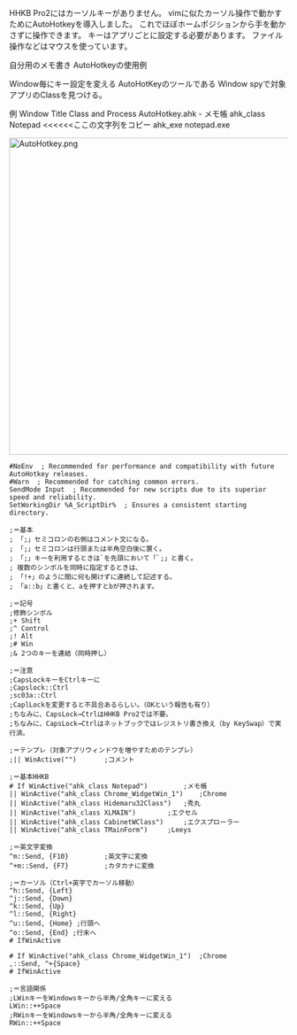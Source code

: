 <!--
title:   Windows7 AutoHotkey HHKB Pro2 Vimライクっぽいもの
tags:    AutoHotkey,HHKB
id:      fae4dd0185226d4b49df
private: false
-->
HHKB Pro2にはカーソルキーがありません。
vimに似たカーソル操作で動かすためにAutoHotkeyを導入しました。
これでほぼホームポジションから手を動かさずに操作できます。
キーはアプリごとに設定する必要があります。
ファイル操作などはマウスを使っています。

自分用のメモ書き
AutoHotkeyの使用例

Window毎にキー設定を変える
AutoHotKeyのツールである Window spyで対象アプリのClassを見つける。

例
Window Title Class and Process
AutoHotkey.ahk - メモ帳
ahk_class Notepad     <<<<<<ここの文字列をコピー
ahk_exe notepad.exe

<img width="573" alt="AutoHotkey.png" src="https://qiita-image-store.s3.amazonaws.com/0/44761/4df80db2-c71b-f864-007d-f9ac032d8e2a.png">


```AutoHotkey:AutoHotkey.ahk
#NoEnv  ; Recommended for performance and compatibility with future AutoHotkey releases.
#Warn  ; Recommended for catching common errors.
SendMode Input  ; Recommended for new scripts due to its superior speed and reliability.
SetWorkingDir %A_ScriptDir%  ; Ensures a consistent starting directory.

;＝基本
; 「;」セミコロンの右側はコメント文になる。
; 「;」セミコロンは行頭または半角空白後に置く。
; 「;」キーを利用するときは`を先頭において「`;」と書く。
; 複数のシンボルを同時に指定するときは、
; 「!+」のように間に何も開けずに連続して記述する。
; 「a::b」と書くと、aを押すとbが押されます。

;＝記号
;修飾シンボル
;+ Shift
;^ Control
;! Alt
;# Win
;& 2つのキーを連結（同時押し）

;＝注意
;CapsLockキーをCtrlキーに
;Capslock::Ctrl
;sc03a::Ctrl
;CaplLockを変更すると不具合あるらしい。（OKという報告も有り）
;ちなみに、CapsLock→CtrlはHHKB Pro2では不要。
;ちなみに、CapsLock→Ctrlはネットブックではレジストリ書き換え（by KeySwap）で実行済。

;＝テンプレ（対象アプリウィンドウを増やすためのテンプレ）
;|| WinActive("")		;コメント

;＝基本HHKB
# If WinActive("ahk_class Notepad") 		;メモ帳
|| WinActive("ahk_class Chrome_WidgetWin_1")	;Chrome
|| WinActive("ahk_class Hidemaru32Class")	;秀丸
|| WinActive("ahk_class XLMAIN")		;エクセル
|| WinActive("ahk_class CabinetWClass")		;エクスプローラー
|| WinActive("ahk_class TMainForm")		;Leeys

;＝英文字変換
^m::Send, {F10}			;英文字に変換
^+m::Send, {F7}			;カタカナに変換

;＝カーソル（Ctrl+英字でカーソル移動）
^h::Send, {Left}
^j::Send, {Down}
^k::Send, {Up}
^l::Send, {Right}
^u::Send, {Home} ;行頭へ
^o::Send, {End} ;行末へ
# IfWinActive

# If WinActive("ahk_class Chrome_WidgetWin_1")	;Chrome
,::Send, ^+{Space}
# IfWinActive

;＝言語関係
;LWinキーをWindowsキーから半角/全角キーに変える
LWin::++Space
;RWinキーをWindowsキーから半角/全角キーに変える
RWin::++Space

```

